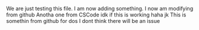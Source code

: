 We are just testing this file.
I am now adding something.
I now am modifying from github
Anotha one from CSCode idk if this is working haha jk
This is somethin from github
for dos
I dont think there will be an issue